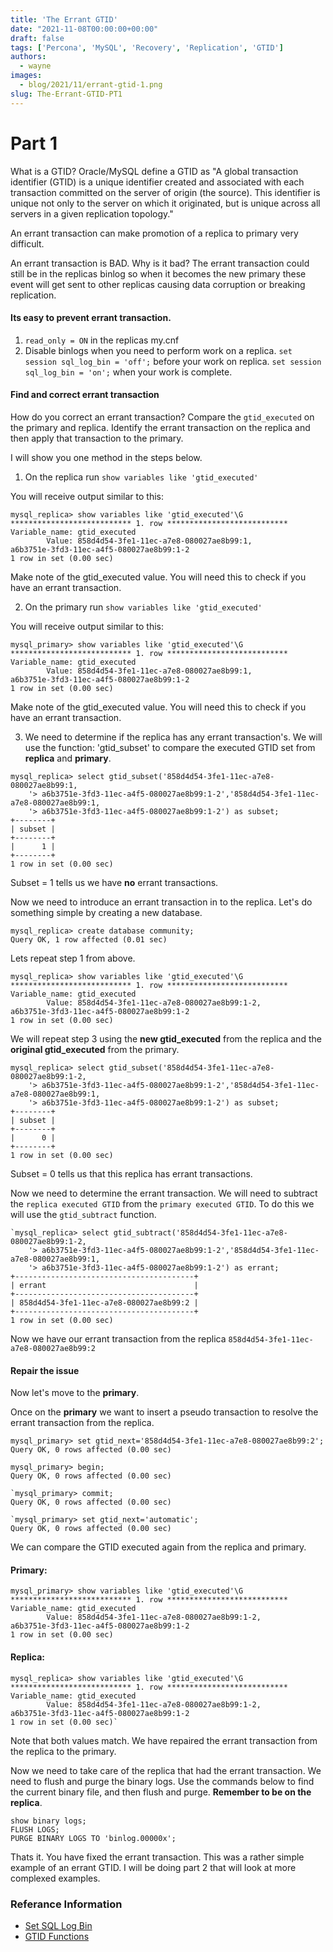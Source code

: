 ```yaml
---
title: 'The Errant GTID'
date: "2021-11-08T00:00:00+00:00"
draft: false
tags: ['Percona', 'MySQL', 'Recovery', 'Replication', 'GTID']
authors:
  - wayne
images:
  - blog/2021/11/errant-gtid-1.png
slug: The-Errant-GTID-PT1
---
```


# Part 1

<p>What is a GTID? Oracle/MySQL define a GTID as "A global transaction identifier (GTID) is a unique identifier created and associated with each transaction committed on the server of origin (the source). This identifier is unique not only to the server on which it originated, but is unique across all servers in a given replication topology."

An errant transaction can make
promotion of a replica to primary very difficult.

An errant transaction is BAD. Why is it bad? The errant transaction could still be in the replicas binlog so when it becomes the new primary these event will get sent to other replicas causing data corruption or breaking replication.

#### Its easy to prevent errant transaction.

1. `read_only = ON` in the replicas my.cnf
2. Disable binlogs when you need to perform work on a replica.  `set session sql_log_bin = 'off';` before your work on replica. `set session sql_log_bin = 'on';` when your work is complete.</p>

#### Find and correct errant transaction

How do you correct an errant transaction? Compare the `gtid_executed` on the primary and replica. Identify the errant transaction on the replica and then apply that transaction to the primary.

I will show you one method in the steps below.

1. On the replica run `show variables like 'gtid_executed'`

You will receive output similar to this:
```
mysql_replica> show variables like 'gtid_executed'\G
*************************** 1. row ***************************
Variable_name: gtid_executed
        Value: 858d4d54-3fe1-11ec-a7e8-080027ae8b99:1,
a6b3751e-3fd3-11ec-a4f5-080027ae8b99:1-2
1 row in set (0.00 sec)
```
Make note of the gtid_executed value. You will need this to check if you have an errant transaction.

2. On the primary run `show variables like 'gtid_executed'`

You will receive output similar to this:
```
mysql_primary> show variables like 'gtid_executed'\G
*************************** 1. row ***************************
Variable_name: gtid_executed
        Value: 858d4d54-3fe1-11ec-a7e8-080027ae8b99:1,
a6b3751e-3fd3-11ec-a4f5-080027ae8b99:1-2
1 row in set (0.00 sec)
```
Make note of the gtid_executed value. You will need this to check if you have an errant transaction.

3. We need to determine if the replica has any errant transaction's. We will use the function: 'gtid_subset' to compare the executed GTID set from **replica** and **primary**.
```
mysql_replica> select gtid_subset('858d4d54-3fe1-11ec-a7e8-080027ae8b99:1,
    '> a6b3751e-3fd3-11ec-a4f5-080027ae8b99:1-2','858d4d54-3fe1-11ec-a7e8-080027ae8b99:1,
    '> a6b3751e-3fd3-11ec-a4f5-080027ae8b99:1-2') as subset;
+--------+
| subset |
+--------+
|      1 |
+--------+
1 row in set (0.00 sec)
```
Subset = 1 tells us we have **no** errant transactions.

Now we need to introduce an errant transaction in to the replica. Let's do something simple by creating a new database.
```
mysql_replica> create database community;
Query OK, 1 row affected (0.01 sec)
```
Lets repeat step 1 from above.
```
mysql_replica> show variables like 'gtid_executed'\G
*************************** 1. row ***************************
Variable_name: gtid_executed
        Value: 858d4d54-3fe1-11ec-a7e8-080027ae8b99:1-2,
a6b3751e-3fd3-11ec-a4f5-080027ae8b99:1-2
1 row in set (0.00 sec)
```
We will repeat step 3 using the **new gtid_executed** from the replica and the **original gtid_executed** from the primary.

```
mysql_replica> select gtid_subset('858d4d54-3fe1-11ec-a7e8-080027ae8b99:1-2,
    '> a6b3751e-3fd3-11ec-a4f5-080027ae8b99:1-2','858d4d54-3fe1-11ec-a7e8-080027ae8b99:1,
    '> a6b3751e-3fd3-11ec-a4f5-080027ae8b99:1-2') as subset;
+--------+
| subset |
+--------+
|      0 |
+--------+
1 row in set (0.00 sec)
```
Subset = 0 tells us that this replica has errant transactions.

Now we need to determine the errant transaction. We will need to subtract the `replica executed GTID` from the `primary executed GTID`. To do this we will use the `gtid_subtract` function.
```
`mysql_replica> select gtid_subtract('858d4d54-3fe1-11ec-a7e8-080027ae8b99:1-2,
    '> a6b3751e-3fd3-11ec-a4f5-080027ae8b99:1-2','858d4d54-3fe1-11ec-a7e8-080027ae8b99:1,
    '> a6b3751e-3fd3-11ec-a4f5-080027ae8b99:1-2') as errant;
+----------------------------------------+
| errant                                 |
+----------------------------------------+
| 858d4d54-3fe1-11ec-a7e8-080027ae8b99:2 |
+----------------------------------------+
1 row in set (0.00 sec)
```
Now we have our errant transaction from the replica `858d4d54-3fe1-11ec-a7e8-080027ae8b99:2`

#### Repair the issue

Now let's move to the **primary**.

Once on the **primary** we want to insert a pseudo transaction to resolve the errant transaction from the replica.
```
mysql_primary> set gtid_next='858d4d54-3fe1-11ec-a7e8-080027ae8b99:2';
Query OK, 0 rows affected (0.00 sec)

mysql_primary> begin;
Query OK, 0 rows affected (0.00 sec)

`mysql_primary> commit;
Query OK, 0 rows affected (0.00 sec)

`mysql_primary> set gtid_next='automatic';
Query OK, 0 rows affected (0.00 sec)
```
We can compare the GTID executed again from the replica and primary.

#### Primary:
```
mysql_primary> show variables like 'gtid_executed'\G
*************************** 1. row ***************************
Variable_name: gtid_executed
        Value: 858d4d54-3fe1-11ec-a7e8-080027ae8b99:1-2,
a6b3751e-3fd3-11ec-a4f5-080027ae8b99:1-2
1 row in set (0.00 sec)
```
#### Replica:
```
mysql_replica> show variables like 'gtid_executed'\G
*************************** 1. row ***************************
Variable_name: gtid_executed
        Value: 858d4d54-3fe1-11ec-a7e8-080027ae8b99:1-2,
a6b3751e-3fd3-11ec-a4f5-080027ae8b99:1-2
1 row in set (0.00 sec)`
```
Note that both values match. We have repaired the errant transaction from the replica to the primary.

Now we need to take care of the replica that had the errant transaction. We need to flush and purge the binary logs. Use the commands below to find the current binary file, and then flush and purge. **Remember to be on the replica**.
```
show binary logs;
FLUSH LOGS;
PURGE BINARY LOGS TO 'binlog.00000x';
```
<p>Thats it. You have fixed the errant transaction. This was a rather simple example of an errant GTID. I will be doing part 2 that will look at more complexed examples.
</p>

### Referance Information
- [Set SQL Log Bin](https://dev.mysql.com/doc/refman/8.0/en/set-sql-log-bin.html)
- [GTID Functions](https://dev.mysql.com/doc/refman/8.0/en/gtid-functions.html)
